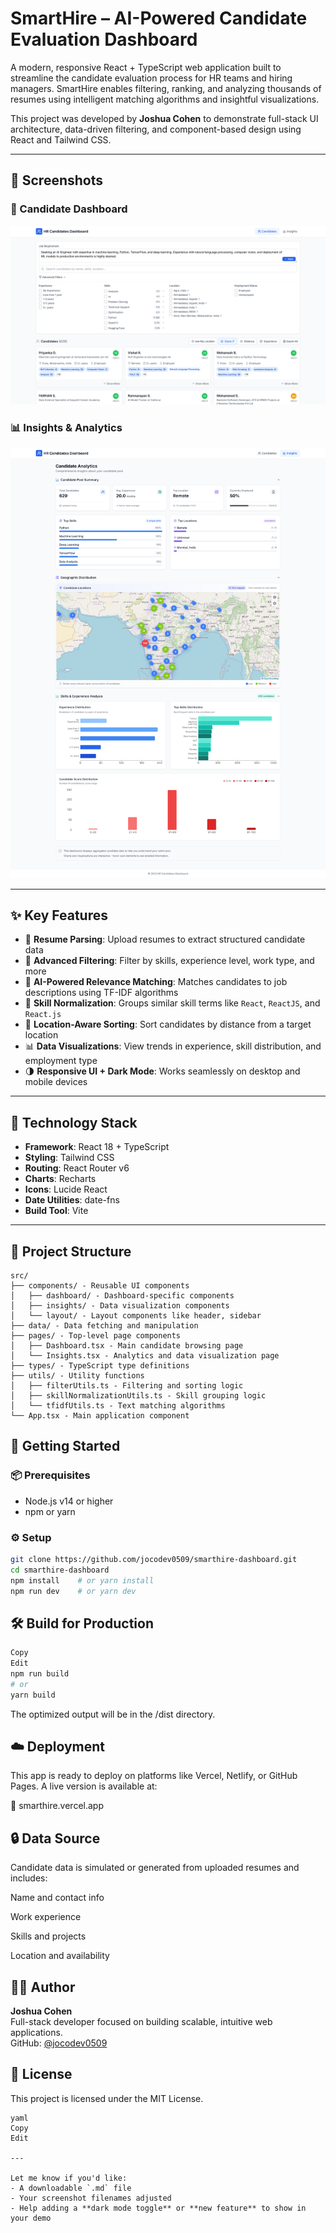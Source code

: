 # SmartHire – AI-Powered Candidate Evaluation Dashboard

A modern, responsive React + TypeScript web application built to streamline the candidate evaluation process for HR teams and hiring managers. SmartHire enables filtering, ranking, and analyzing thousands of resumes using intelligent matching algorithms and insightful visualizations.

This project was developed by **Joshua Cohen** to demonstrate full-stack UI architecture, data-driven filtering, and component-based design using React and Tailwind CSS.

---

## 📸 Screenshots

### 🎯 Candidate Dashboard  
![Candidates Dashboard](Candidates.png)

### 📊 Insights & Analytics  
![Analytics & Insights](Insights.png)

---

## ✨ Key Features

- 📄 **Resume Parsing**: Upload resumes to extract structured candidate data
- 📌 **Advanced Filtering**: Filter by skills, experience level, work type, and more
- 🧠 **AI-Powered Relevance Matching**: Matches candidates to job descriptions using TF-IDF algorithms
- 🧩 **Skill Normalization**: Groups similar skill terms like `React`, `ReactJS`, and `React.js`
- 📍 **Location-Aware Sorting**: Sort candidates by distance from a target location
- 📊 **Data Visualizations**: View trends in experience, skill distribution, and employment type
- 🌗 **Responsive UI + Dark Mode**: Works seamlessly on desktop and mobile devices

---

## 🧪 Technology Stack

- **Framework**: React 18 + TypeScript
- **Styling**: Tailwind CSS
- **Routing**: React Router v6
- **Charts**: Recharts
- **Icons**: Lucide React
- **Date Utilities**: date-fns
- **Build Tool**: Vite

---

## 📁 Project Structure

```
src/
├── components/ - Reusable UI components
│   ├── dashboard/ - Dashboard-specific components
│   ├── insights/ - Data visualization components
│   └── layout/ - Layout components like header, sidebar
├── data/ - Data fetching and manipulation
├── pages/ - Top-level page components
│   ├── Dashboard.tsx - Main candidate browsing page
│   └── Insights.tsx - Analytics and data visualization page
├── types/ - TypeScript type definitions
├── utils/ - Utility functions
│   ├── filterUtils.ts - Filtering and sorting logic
│   ├── skillNormalizationUtils.ts - Skill grouping logic
│   └── tfidfUtils.ts - Text matching algorithms
└── App.tsx - Main application component
```

## 🚀 Getting Started

### 📦 Prerequisites

- Node.js v14 or higher
- npm or yarn

### ⚙️ Setup

```bash
git clone https://github.com/jocodev0509/smarthire-dashboard.git
cd smarthire-dashboard
npm install    # or yarn install
npm run dev    # or yarn dev
```
## 🛠️ Build for Production
```bash
Copy
Edit
npm run build
# or
yarn build
```
The optimized output will be in the /dist directory.

## ☁️ Deployment
This app is ready to deploy on platforms like Vercel, Netlify, or GitHub Pages.
A live version is available at:

🔗 smarthire.vercel.app <!-- Replace with your actual Vercel link -->

## 🔒 Data Source
Candidate data is simulated or generated from uploaded resumes and includes:

Name and contact info

Work experience

Skills and projects

Location and availability

## 👨‍💻 Author

**Joshua Cohen**  
Full-stack developer focused on building scalable, intuitive web applications.  
GitHub: [@jocodev0509](https://github.com/jocodev0509)

## 📄 License
This project is licensed under the MIT License.
```
yaml
Copy
Edit

---

Let me know if you'd like:
- A downloadable `.md` file
- Your screenshot filenames adjusted
- Help adding a **dark mode toggle** or **new feature** to show in your demo